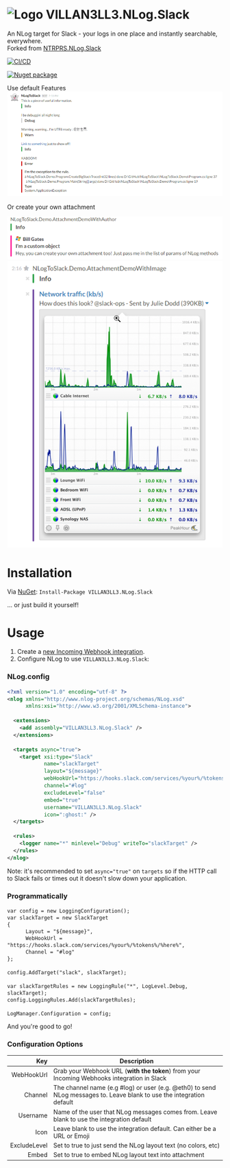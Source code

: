 ![Logo](https://raw.githubusercontent.com/VILLAN3LL3/VILLAN3LL3.NLog.Slack/master/nuget.png)
VILLAN3LL3.NLog.Slack  
============  
An NLog target for Slack - your logs in one place and instantly searchable, everywhere.  
Forked from [NTRPRS.NLog.Slack](https://github.com/nmbro/NTRPRS.NLog.Slack)

[![CI/CD](https://github.com/VILLAN3LL3/VILLAN3LL3.NLog.Slack/actions/workflows/dotnet-desktop.yml/badge.svg?branch=master)](https://github.com/VILLAN3LL3/VILLAN3LL3.NLog.Slack/actions/workflows/dotnet-desktop.yml)

[![Nuget package](https://img.shields.io/nuget/vpre/VILLAN3LL3.NLog.Slack )](https://www.nuget.org/packages/VILLAN3LL3.NLog.Slack/)

Use default Features
![VILLAN3LL3.NLog.Slack](res/example.png)

Or create your own attachment

![VILLAN3LL3.NLog.Slack](res/exampleWithAuthor.png)
![VILLAN3LL3.NLog.Slack](res/exampleWithImage.png)

Installation
============
Via [NuGet](https://www.nuget.org/packages/VILLAN3LL3.NLog.Slack/): ```Install-Package VILLAN3LL3.NLog.Slack```

... or just build it yourself!

Usage
=====
1. Create a [new Incoming Webhook integration](https://slack.com/apps/A0F7XDUAZ-incoming-webhooks).
2. Configure NLog to use `VILLAN3LL3.NLog.Slack`:

### NLog.config

```xml
<?xml version="1.0" encoding="utf-8" ?>
<nlog xmlns="http://www.nlog-project.org/schemas/NLog.xsd"
      xmlns:xsi="http://www.w3.org/2001/XMLSchema-instance">

  <extensions>
    <add assembly="VILLAN3LL3.NLog.Slack" />
  </extensions>

  <targets async="true">
    <target xsi:type="Slack"
            name="slackTarget"
            layout="${message}"
            webHookUrl="https://hooks.slack.com/services/%your%/%tokens%/%here%"
            channel="#log"
            excludeLevel="false"
            embed="true"
            username="VILLAN3LL3.NLog.Slack"
            icon=":ghost:" />
  </targets>

  <rules>
    <logger name="*" minlevel="Debug" writeTo="slackTarget" />
  </rules>
</nlog>
```

Note: it's recommended to set ```async="true"``` on `targets` so if the HTTP call to Slack fails or times out it doesn't slow down your application.

### Programmatically 

```
var config = new LoggingConfiguration();
var slackTarget = new SlackTarget
{
      Layout = "${message}",
      WebHookUrl = "https://hooks.slack.com/services/%your%/%tokens%/%here%",
      Channel = "#log"
};

config.AddTarget("slack", slackTarget);

var slackTargetRules = new LoggingRule("*", LogLevel.Debug, slackTarget);
config.LoggingRules.Add(slackTargetRules);

LogManager.Configuration = config;
```

And you're good to go!

### Configuration Options

Key         | Description
-----------:| -----------
WebHookUrl  | Grab your Webhook URL (__with the token__) from your Incoming Webhooks integration in Slack
Channel     | The channel name (e.g #log) or user (e.g. @eth0) to send NLog messages to. Leave blank to use the integration default
Username    | Name of the user that NLog messages comes from. Leave blank to use the integration default
Icon        | Leave blank to use the integration default. Can either be a URL or Emoji
ExcludeLevel| Set to true to just send the NLog layout text (no colors, etc)
Embed       | Set to true to embed NLog layout text into attachment
